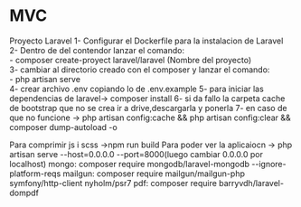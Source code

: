 # MVC
Proyecto Laravel
1- Configurar el Dockerfile para la instalacion de Laravel \
2- Dentro de del contendor lanzar el comando: \
    - composer create-proyect laravel/laravel (Nombre del proyecto) \
3- cambiar al directorio creado con el composer y lanzar el comando: \
    - php artisan serve \
4- crear archivo .env copiando lo de .env.example
5- para iniciar las dependencias de laravel-> composer install
6- si da fallo la carpeta cache de bootstrap que no se crea ir a drive,descargarla y ponerla
7- en caso de que no funcione -> php artisan config:cache &&  php artisan config:clear &&  composer dump-autoload -o

Para comprimir js i scss ->npm run build
Para poder ver la aplicaiocn -> php artisan serve --host=0.0.0.0 --port=8000(luego cambiar 0.0.0.0 por localhost)
mongo: composer require mongodb/laravel-mongodb --ignore-platform-reqs
mailgun: composer require mailgun/mailgun-php symfony/http-client nyholm/psr7
pdf: composer require barryvdh/laravel-dompdf

